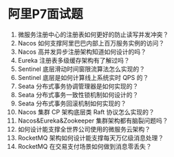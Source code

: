 # 阿里P7面试题

1. 微服务注册中心的注册表如何更好的防止读写并发冲突？
2. Nacos 如何支撑阿里巴巴内部上百万服务实例的访问？
3. Nacos 高并发异步注册架构知道如何设计的吗？
4. Eureka 注册表多级缓存架构有了解过吗？
5. Sentinel 底层滑动时间窗限流算法怎么实现的？
6. Sentinel 底层是如何计算线上系统实时 QPS 的？
7. Seata 分布式事务协调管理器是如何实现的？
8. Seata 分布式事务一致性锁机制如何设计的？
9. Seata 分布式事务回滚机制如何实现的？
10. Nacos 集群 CP 架构底层类 Raft 协议怎么实现的？
11. Nacos&Eureka&Zookeeper 集群架构都有脑裂问题吗？
12. 如何设计能支撑全世界公司使用的微服务云架构？
13. RocketMQ 架构如何设计能支撑每天万亿级消息处理？
14. RocketMQ 在交易支付场景如何做到消息零丢失？